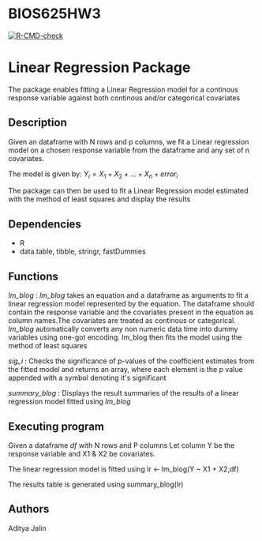 # BIOS625HW3
<!-- badges: start -->
  [![R-CMD-check](https://github.com/adityabn6/BIOS625HW3/workflows/R-CMD-check/badge.svg)](https://github.com/adityabn6/BIOS625HW3/actions)
  <!-- badges: end -->
# Linear Regression Package

The package enables fitting a Linear Regression model for a continous response variable against both continous and/or categorical covariates

## Description

Given an dataframe with N rows and p columns, we fit a Linear regression model on a chosen response variable from the dataframe and any set of n covariates. 

The model is given by:
$Y_i = X_1 + X_2 + ... + X_n + error_i$

The package can then be used to fit a Linear Regression model estimated with the method of least squares and display the results

## Dependencies

* R
* data.table, tibble, stringr, fastDummies

## Functions

*lm_blog* :
*lm_blog* takes an equation and a dataframe as arguments to fit a linear regression model represented by the equation.
The dataframe should contain the response variable and the covariates present in the equation as column names.The covariates are treated as continous or categorical. *lm_blog* automatically converts any non numeric data time into dummy variables using one-got encoding.
lm_blog then fits the model using the method of least squares

*sig_i* :
Checks the significance of p-values of the coefficient estimates from the fitted model and returns an array, where each element is the p value appended with a symbol denoting it's significant

*summary_blog* :
Displays the result summaries of the results of a linear regression model fitted using *lm_blog*

## Executing program
Given a dataframe *df* with N rows and P columns
Let column Y be the response variable and X1 & X2 be covariates. 

The linear regression model is fitted using
lr <- lm_blog(Y ~ X1 + X2,df)

The results table is generated using
summary_blog(lr)

## Authors

Aditya Jalin
